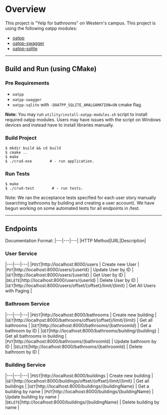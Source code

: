 
# Overview

This project is "Yelp for bathrooms" on Western's campus.
This project is using the following oatpp modules:

- [oatpp](https://github.com/oatpp/oatpp) 
- [oatpp-swagger](https://github.com/oatpp/oatpp-swagger)
- [oatpp-sqlite](https://github.com/oatpp/oatpp-sqlite)

---

## Build and Run (using CMake)

### Pre Requirements

- `oatpp` 
- `oatpp-swagger`
- `oatpp-sqlite` with `-DOATPP_SQLITE_AMALGAMATION=ON` cmake flag.

**Note:** You may run `utility/install-oatpp-modules.sh` script to install required oatpp modules. Users may have issues with the script on Windows devices and instead have to install libraries manually.

### Build Project

```
$ mkdir build && cd build
$ cmake ..
$ make 
$ ./crud-exe        # - run application.
```

### Run Tests

```
$ make 
$ ./crud-test        # - run tests.
```

Note: We ran the acceptance tests specified for each user story manually (searching bathrooms by building and creating a user account).
      We have begun working on some automated tests for all endpoints in /test.


---

## Endpoints 

Documentation Format:
|---|---|---|
|HTTP Method|URL|Description|

### User Service

|---|---|---|
|`POST`|http://localhost:8000/users | Create new User |
|`PUT`|http://localhost:8000/users/{userId} | Update User by ID |
|`GET`|http://localhost:8000/users/{userId} | Get User by ID |
|`DELETE`|http://localhost:8000/users/{userId} | Delete User by ID |
|`GET`|http://localhost:8000/users/offset/{offset}/limit/{limit} | Get All Users with Paging |

### Bathroom Service

|---|---|---|
|`POST`|http://localhost:8000/bathrooms | Create new building |
|`GET`|http://localhost:8000/bathrooms/offset/{offset}/limit/{limit} | Get all bathrooms |
|`GET`|http://localhost:8000/bathrooms/{bathroomId} | Get a bathroom by ID |
|`GET`|http://localhost:8000/bathrooms/building/{building} | Get all bathrooms in building |
|`PUT`|http://localhost:8000/bathrooms/{bathroomId} | Update bathroom by ID |
|`DELETE`|http://localhost:8000/bathrooms/{bathroomId} | Delete bathroom by ID |

### Building Service

|---|---|---|
|`POST`|http://localhost:8000/buildings | Create new building |
|`GET`|http://localhost:8000/buildings/offset/{offset}/limit/{limit} | Get all buildings |
|`GET`|http://localhost:8000/buildings/{buildingName} | Get a building by name |
|`PUT`|http://localhost:8000/buildings/{buildingName} | Update building by name |
|`DELETE`|http://localhost:8000/buildings/{buildingName} | Delete building by name |
